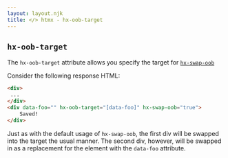 ```yaml
---
layout: layout.njk
title: </> htmx - hx-oob-target
---
```


## `hx-oob-target`

The `hx-oob-target` attribute allows you specify the target for [`hx-swap-oob`](/attributes/hx-swap-oob)

Consider the following response HTML:

```html
<div>
 ...
</div>
<div data-foo="" hx-oob-target="[data-foo]" hx-swap-oob="true">
    Saved!
</div>

```

Just as with the default usage of `hx-swap-oob`, the first div will be swapped into the
target the usual manner.  The second div, however, will be swapped in
as a replacement for the element with the `data-foo` attribute.
